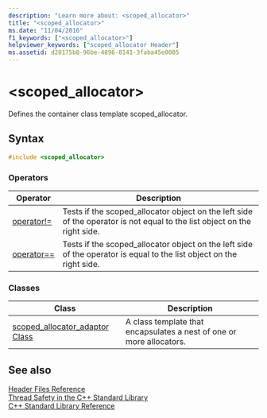 ```yaml
---
description: "Learn more about: <scoped_allocator>"
title: "<scoped_allocator>"
ms.date: "11/04/2016"
f1_keywords: ["<scoped_allocator>"]
helpviewer_keywords: ["scoped_allocator Header"]
ms.assetid: d20175b8-96be-4896-8141-3faba45e0005
---
```

# &lt;scoped_allocator&gt;

Defines the container class template scoped_allocator.

## Syntax

```cpp
#include <scoped_allocator>
```

### Operators

|Operator|Description|
|-|-|
|[operator!=](../standard-library/scoped-allocator-operators.md#op_neq)|Tests if the scoped_allocator object on the left side of the operator is not equal to the list object on the right side.|
|[operator==](../standard-library/scoped-allocator-operators.md#op_eq_eq)|Tests if the scoped_allocator object on the left side of the operator is equal to the list object on the right side.|

### Classes

|Class|Description|
|-|-|
|[scoped_allocator_adaptor Class](../standard-library/scoped-allocator-adaptor-class.md)|A class template that encapsulates a nest of one or more allocators.|

## See also

[Header Files Reference](../standard-library/cpp-standard-library-header-files.md)\
[Thread Safety in the C++ Standard Library](../standard-library/thread-safety-in-the-cpp-standard-library.md)\
[C++ Standard Library Reference](../standard-library/cpp-standard-library-reference.md)
